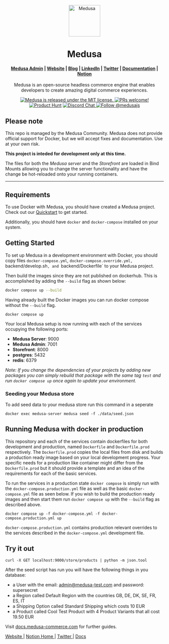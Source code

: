 <p align="center">
  <a href="https://www.medusajs.com">
    <img alt="Medusa" src="https://user-images.githubusercontent.com/7554214/153162406-bf8fd16f-aa98-4604-b87b-e13ab4baf604.png" width="100" />
  </a>
</p>
<h1 align="center">
  Medusa
</h1>

<h4 align="center">
  <a href="https://github.com/medusajs/admin">Medusa Admin</a> |
  <a href="https://www.medusajs.com">Website</a> |
  <a href="https://www.medusajs.com/blog">Blog</a> |
  <a href="https://www.linkedin.com/company/medusa-commerce">LinkedIn</a> |
  <a href="https://twitter.com/medusajs">Twitter</a> |
  <a href="https://docs.medusajs.com">Documentation</a> |
  <a href="https://medusajs.notion.site/medusajs/Medusa-Home-3485f8605d834a07949b17d1a9f7eafd">Notion</a>
</h4>

<p align="center">
Medusa is an open-source headless commerce engine that enables developers to create amazing digital commerce experiences.
</p>
<p align="center">
  <a href="https://github.com/medusajs/medusa/blob/master/LICENSE">
    <img src="https://img.shields.io/badge/license-MIT-blue.svg" alt="Medusa is released under the MIT license." />
  </a>
  <a href="https://github.com/medusajs/medusa/blob/master/CONTRIBUTING.md">
    <img src="https://img.shields.io/badge/PRs-welcome-brightgreen.svg?style=flat" alt="PRs welcome!" />
  </a>
    <a href="https://www.producthunt.com/posts/medusa"><img src="https://img.shields.io/badge/Product%20Hunt-%231%20Product%20of%20the%20Day-%23DA552E" alt="Product Hunt"></a>
  <a href="https://discord.gg/xpCwq3Kfn8">
    <img src="https://img.shields.io/badge/chat-on%20discord-7289DA.svg" alt="Discord Chat" />
  </a>
  <a href="https://twitter.com/intent/follow?screen_name=medusajs">
    <img src="https://img.shields.io/twitter/follow/medusajs.svg?label=Follow%20@medusajs" alt="Follow @medusajs" />
  </a>
</p>


## Please note 
This repo is managed by the Medusa Community. Medusa does not provide official support for Docker, but we will accept fixes and documentation. Use at your own risk.

**This project is inteded for development only at this time.**

The files for both the <i>Medusa server</i> and the <i>Storefront</i> are loaded in Bind Mounts allowing you to change the server functionality and have the change be hot-reloaded onto your running containers.

</p>

---

## Requirements

To use Docker with Medusa, you should have created a Medusa project. Check out our [Quickstart](https://github.com/medusajs/medusa#quickstart) to get started. 

Additionally, you should have `docker` and `docker-compose` installed on your system.

## Getting Started

To set up Medusa in a development environment with Docker, you should copy files `docker-compose.yml`, `docker-compose.override.yml, `backend/develop.sh`, and `backend/Dockerfile` to your Medusa project.

Then build the images since they are not published on dockerhub. This is accomplished by adding the `--build` flag as shown below:

```bash
docker compose up --build
```

Having already built the Docker images you can run docker compose without the `--build` flag.

```
docker compose up
```

Your local Medusa setup is now running with each of the services occupying the following ports:

<ul>
  <li><b>Medusa Server</b>: 9000
  <li><b>Medusa Admin</b>: 7001
  <li><b>Storefront</b>: 8000
  <li><b>postgres</b>: 5432
  <li><b>redis</b>: 6379
</ul>

_Note: If you change the dependencies of your projects by adding new packages you can simply rebuild that package with the same tag `test` and run `docker compose up` once again to update your environment._

### Seeding your Medusa store

To add seed data to your medusa store run this command in a seperate

```
docker exec medusa-server medusa seed -f ./data/seed.json
```

## Running Medusa with docker in production

This repository and each of the services contain dockerfiles for both development and production, named `Dockerfile` and `Dockerfile.prod` respectively. The `Dockerfile.prod` copies the local files from disk and builds a production ready image based on your local development progress. Your specific needs for a production like container might differ from the `Dockerfile.prod` but it should provide a template and an idea of the requirements for each of the basic services.

To run the services in a production state `docker compose` is simply run with the `docker-compose.production.yml` file as well as the basic `docker-compose.yml` file as seen below. If you wish to build the production ready images and then start them run `docker compose up` with the `--build` flag as described above.

```
docker compose up -f docker-compose.yml -f docker-compose.production.yml up
```

`docker-compose.production.yml` contains production relevant overrides to the services described in the `docker-compose.yml` development file.

## Try it out

```
curl -X GET localhost:9000/store/products | python -m json.tool
```

After the seed script has run you will have the following things in you database:

- a User with the email: admin@medusa-test.com and password: supersecret
- a Region called Default Region with the countries GB, DE, DK, SE, FR, ES, IT
- a Shipping Option called Standard Shipping which costs 10 EUR
- a Product called Cool Test Product with 4 Product Variants that all cost 19.50 EUR

Visit [docs.medusa-commerce.com](https://docs.medusa-comerce.com) for further guides.

<p>
  <a href="https://www.medusa-commerce.com">
    Website
  </a> 
  |
  <a href="https://medusajs.notion.site/medusajs/Medusa-Home-3485f8605d834a07949b17d1a9f7eafd">
    Notion Home
  </a>
  |
  <a href="https://twitter.com/intent/follow?screen_name=medusajs">
    Twitter
  </a>
  |
  <a href="https://docs.medusa-commerce.com">
    Docs
  </a>
</p>
